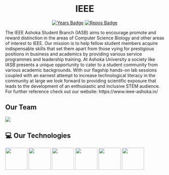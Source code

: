 <h1 align="center" id="title">IEEE</h1>

<div align="center" id="badges">
  
[![Years Badge](https://badges.pufler.dev/years/ieee-ashoka-it)](https://badges.pufler.dev) [![Repos Badge](https://badges.pufler.dev/repos/ieee-ashoka-it)](https://badges.pufler.dev) 

</div>

<p id="description">The IEEE Ashoka Student Branch (IASB) aims to encourage promote and reward distinction in the areas of Computer Science Biology and other areas of interest to IEEE. Our mission is to help fellow student members acquire indispensable skills that set them apart from those vying for prestigious positions in business and academics by providing various service programmes and leadership training. At Ashoka University a society like IASB presents a unique opportunity to cater to a student community from various academic backgrounds. With our flagship hands-on lab sessions coupled with an earnest attempt to increase technological literacy in the community at large we look forward to providing scientific exposure that leads to the development of an enthusiastic and inclusive STEM audience. For further reference check out our website: https://www.ieee-ashoka.in/</p>

## Our Team
<a href="https://github.com/ieee-ashoka-it/ieee-website/graphs/contributors">
  <img src="https://contrib.rocks/image?repo=ieee-ashoka-it/ieee-website" />
</a>
  
## 💻 Our Technologies  

<p align="start">
  <img src="https://raw.githubusercontent.com/marwin1991/profile-technology-icons/refs/heads/main/icons/next_js.png" width="70" height="70" />
  <img src="https://raw.githubusercontent.com/marwin1991/profile-technology-icons/refs/heads/main/icons/supabase.png" width="70" height="70" />
  <img src="https://raw.githubusercontent.com/marwin1991/profile-technology-icons/refs/heads/main/icons/react.png" width="70" height="70" />
  <img src="https://raw.githubusercontent.com/marwin1991/profile-technology-icons/refs/heads/main/icons/python.png" width="70" height="70" />
  <img src="https://raw.githubusercontent.com/marwin1991/profile-technology-icons/refs/heads/main/icons/express.png" width="70" height="70" />
  <img src="https://raw.githubusercontent.com/marwin1991/profile-technology-icons/refs/heads/main/icons/c.png" width="70" height="70" />
</p>


